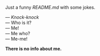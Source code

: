 Just a funny *README.md* with some jokes.

— *Knock-knock*  
— Who is it?  
— Me!  
— Me who?  
— Me-me!  


**There is no info about me.**
